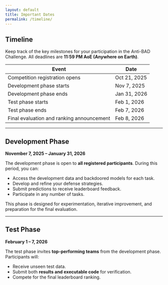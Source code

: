```yaml
---
layout: default
title: Important Dates
permalink: /timeline/
---
```


## Timeline

<p class="timeline-intro">Keep track of the key milestones for your participation in the Anti-BAD Challenge. All deadlines are <strong>11:59 PM AoE (Anywhere on Earth)</strong>.</p>

<table class="timeline-table">
    <thead>
        <tr>
            <th>Event</th>
            <th>Date</th>
        </tr>
    </thead>
    <tbody>
        <tr>
            <td>Competition registration opens</td>
            <td>Oct 21, 2025</td>
        </tr>
        <tr>
            <td>Development phase starts</td>
            <td>Nov 7, 2025</td>
        </tr>
        <tr>
            <td>Development phase ends</td>
            <td>Jan 31, 2026</td>
        </tr>
        <tr>
            <td>Test phase starts</td>
            <td>Feb 1, 2026</td>
        </tr>
        <tr>
            <td>Test phase ends</td>
            <td>Feb 7, 2026</td>
        </tr>
        <tr>
            <td>Final evaluation and ranking announcement</td>
            <td>Feb 8, 2026</td>
        </tr>
    </tbody>
</table>

---

## Development Phase  
**November 7, 2025 – January 31, 2026**

The development phase is open to **all registered participants**. During this period, you can:

* Access the development data and backdoored models for each task.
* Develop and refine your defense strategies.
* Submit predictions to receive leaderboard feedback.
* Participate in any number of tasks.

This phase is designed for experimentation, iterative improvement, and preparation for the final evaluation.

---

## Test Phase  
**February 1 – 7, 2026**

The test phase invites **top-performing teams** from the development phase. Participants will:

* Receive unseen test data.  
* Submit both **results and executable code** for verification.  
* Compete for the final leaderboard ranking.